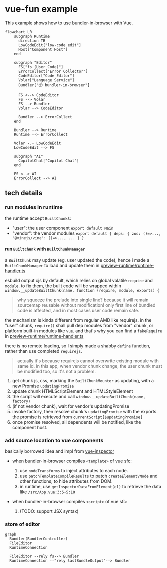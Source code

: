 # vue-fun example

This example shows how to use bundler-in-browser with Vue.

```mermaid
flowchart LR
    subgraph Runtime
      direction TB
      LowCodeEdit["low-code edit"]
      Host["Component Host"]
    end

    subgraph "Editor"
      FS["fs (User Code)"]
      ErrorCollect["Error Collector"]
      CodeEditor["Code Editor"]
      Volar["Language Service"]
      Bundler["📦 bundler-in-browser"]

      FS <--> CodeEditor
      FS --> Volar
      FS --> Bundler
      Volar --> CodeEditor

      Bundler --> ErrorCollect
    end

    Bundler --> Runtime
    Runtime --> ErrorCollect

    Volar -.- LowCodeEdit
    LowCodeEdit --> FS

    subgraph "AI"
      CopilotChat["Copilot Chat"]
    end

    FS <--> AI
    ErrorCollect --> AI
```

## tech details

### run modules in runtime

the runtime accept `BuiltChunk`s:

- "user": the user component `export default Main`
- "vendor": the vendor modules `export default { deps: { zod: ()=>..., "@vinejs/vine": ()=>..., ... } }`

#### run `BuiltChunk` with `BuiltChunkManager`

a `BuiltChunk` may update (eg. user updated the code), hence i made a `BuiltChunkManager` to load and update them in [preview-runtime/runtime-handler.ts](./src/preview-runtime/runtime-handler.ts)

esbuild output cjs by default, which relies on global volatile `require` and `module`. to fix them, the built code will be wrapped within `window.__updateBuiltChunk(name, function (require, module, exports) {`

> why squeeze the prelude into single line? because it will remain sourcemap reusable without modification! only first line of bundled code is affected, and in most cases user code remain safe.

the mechanism is kinda different from regular AMD like requirejs. in the "user" chunk, `require()` shall pull dep modules from "vendor" chunk, or platform built-in modules like `vue`. and that's why you can find a `fakeRequire` in [preview-runtime/runtime-handler.ts](./src/preview-runtime/runtime-handler.ts)

there is no remote loading, so I simply made a shabby `define` function, rather than use completed `requirejs`.

> actually it's because requirejs cannot overwrite existing module with same id. in this app, when vendor chunk change, the user chunk must be modified too, so it's not a problem.

1. get chunk js, css, marking the `BuiltChunkMounter` as updating, with a new Promise `updatingPromise`
2. update chunk HTMLScriptElement and HTMLStyleElement
3. the script will execute and call `window.__updateBuiltChunk(name, factory)`
4. (if not vendor chunk), wait for vendor's updatingPromise
5. invoke factory, then resolve chunk's `updatingPromise` with the exports. the promise is retrieved from `currentScript[$updatingPromise]`
6. once promise resolved, all dependents will be notified, like the component host.

### add source location to vue components

basically borrowed idea and impl from [vue-inspector](https://github.com/webfansplz/vite-plugin-vue-inspector/blob/main/packages/core/src/compiler/template.ts)

- when bundler-in-browser compiles `<template>` of vue sfc:

  1. use `nodeTransforms` to inject attributes to each node.
  2. use `patchTemplateCompileResults` to patch `createElementVNode` and other functions, to hide attributes from DOM.
  3. in runtime, use `getInspectorDataFromElement(el)` to retrieve the data like `/src/App.vue:3:5-5:10`

- when bundler-in-browser compiles `<script>` of vue sfc:

  1. (TODO: support JSX syntax)

### store of editor

```mermaid
graph
  Bundler(BundlerController)
  FileEditor
  RuntimeConnection

  FileEditor --rely fs--> Bundler
  RuntimeConnection --"rely lastBundleOutput"--> Bundler
```
